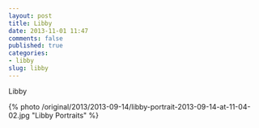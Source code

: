 ```yaml
---
layout: post
title: Libby
date: 2013-11-01 11:47
comments: false
published: true
categories:
- libby
slug: libby
---
```

Libby

{% photo /original/2013/2013-09-14/libby-portrait-2013-09-14-at-11-04-02.jpg "Libby Portraits" %}
